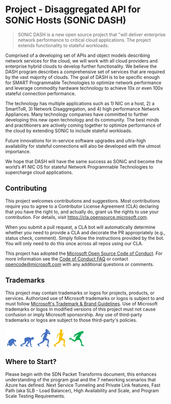 # Project - Disaggregated API for SONiC Hosts (SONiC DASH)

> SONiC DASH is a new open source project that "will deliver enterprise network performance to critical cloud applications.  The project extends functionality to stateful workloads.  

Comprised of a developing set of APIs and object models describing network services for the cloud, we will work with all cloud providers and enterprise hybrid clouds to develop further functionality. We believe the DASH program describes a comprehensive set of services that are required by the vast majority of clouds. The goal of DASH is to be specific enough for SMART Programmable Technologies to optimize network performance and leverage commodity hardware technology to achieve 10x or even 100x stateful connection performance.

The technology has multiple applications such as 1) NIC on a host, 2) a SmartToR, 3) Network Disaggregation, and 4) high performance Network Appliances. Many technology companies have committed to further developing this new open technology and its community. The best minds and practitioners are actively coming together to optimize performance of the cloud by extending SONiC to include stateful workloads. 
 
Future innovations for in-service software upgrades and ultra-high availability for stateful connections will also be developed with the utmost importance. 
 
We hope that DASH will have the same success as SONiC and become the world’s #1 NIC OS for stateful  Network Programmable Technologies to supercharge cloud applications. 

## Contributing

This project welcomes contributions and suggestions.  Most contributions require you to agree to a
Contributor License Agreement (CLA) declaring that you have the right to, and actually do, grant us
the rights to use your contribution. For details, visit https://cla.opensource.microsoft.com.

When you submit a pull request, a CLA bot will automatically determine whether you need to provide
a CLA and decorate the PR appropriately (e.g., status check, comment). Simply follow the instructions
provided by the bot. You will only need to do this once across all repos using our CLA.

This project has adopted the [Microsoft Open Source Code of Conduct](https://opensource.microsoft.com/codeofconduct/).
For more information see the [Code of Conduct FAQ](https://opensource.microsoft.com/codeofconduct/faq/) or
contact [opencode@microsoft.com](mailto:opencode@microsoft.com) with any additional questions or comments.

## Trademarks

This project may contain trademarks or logos for projects, products, or services. Authorized use of Microsoft 
trademarks or logos is subject to and must follow 
[Microsoft's Trademark & Brand Guidelines](https://www.microsoft.com/en-us/legal/intellectualproperty/trademarks/usage/general).
Use of Microsoft trademarks or logos in modified versions of this project must not cause confusion or imply Microsoft sponsorship.
Any use of third-party trademarks or logos are subject to those third-party's policies.

<img src="DASH%20Images/DASH%20image.jpg" width="250">

## Where to Start?

Please begin with the SDN Packet Transforms document, this enhances understanding of the program goal and the 7 networking scenarios that Azure has defined.  Next Service Tunneling and Private Link features, Fast Path (aka SLB - Load Balancer), High Availability and Scale, and Program Scale Testing Requirements.
